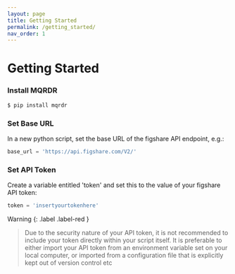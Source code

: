 ```yaml
---
layout: page
title: Getting Started
permalink: /getting_started/
nav_order: 1
---
```


# Getting Started

### Install MQRDR

```bash
$ pip install mqrdr
```

### Set Base URL

In a new python script, set the base URL of the figshare API endpoint, e.g.:

```python
base_url = 'https://api.figshare.com/V2/'
```

### Set API Token

Create a variable entitled 'token' and set this to the value of your figshare API token:

```python
token = 'insertyourtokenhere'
```

Warning
{: .label .label-red }

> Due to the security nature of your API token, it is not recommended to include your token directly within your script itself. It is preferable to either import your API token from an environment variable set on your local computer, or imported from a configuration file that is explicitly kept out of version control etc
